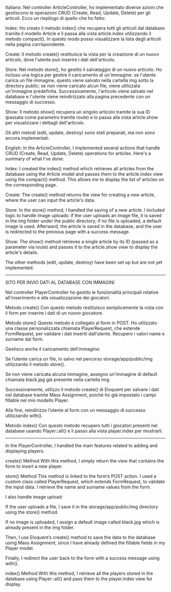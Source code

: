 Italiano:
Nel controller ArticleController, ho implementato diverse azioni che gestiscono le operazioni CRUD (Create, Read, Update, Delete) per gli articoli. Ecco un riepilogo di quello che ho fatto:

Index: Ho creato il metodo index() che recupera tutti gli articoli dal database tramite il modello Article e li passa alla vista article.index utilizzando il metodo compact(). In questo modo posso visualizzare la lista degli articoli nella pagina corrispondente.

Create: Il metodo create() restituisce la vista per la creazione di un nuovo articolo, dove l'utente può inserire i dati dell'articolo.

Store: Nel metodo store(), ho gestito il salvataggio di un nuovo articolo. Ho incluso una logica per gestire il caricamento di un'immagine: se l'utente carica un file immagine, questo viene salvato nella cartella img sotto la directory public; se non viene caricato alcun file, viene utilizzata un'immagine predefinita. Successivamente, l'articolo viene salvato nel database e l'utente viene reindirizzato alla pagina precedente con un messaggio di successo.

Show: Il metodo show() recupera un singolo articolo tramite la sua ID (passata come parametro tramite route) e lo passa alla vista article.show per visualizzare i dettagli dell'articolo.

Gli altri metodi (edit, update, destroy) sono stati preparati, ma non sono ancora implementati.

English:
In the ArticleController, I implemented several actions that handle CRUD (Create, Read, Update, Delete) operations for articles. Here's a summary of what I've done:

Index: I created the index() method which retrieves all articles from the database using the Article model and passes them to the article.index view using the compact() method. This allows me to display the list of articles on the corresponding page.

Create: The create() method returns the view for creating a new article, where the user can input the article's data.

Store: In the store() method, I handled the saving of a new article. I included logic to handle image uploads: if the user uploads an image file, it is saved in the img folder under the public directory; if no file is uploaded, a default image is used. Afterward, the article is saved in the database, and the user is redirected to the previous page with a success message.

Show: The show() method retrieves a single article by its ID (passed as a parameter via route) and passes it to the article.show view to display the article's details.

The other methods (edit, update, destroy) have been set up but are not yet implemented.








------------------------------------------------------------------------------------------------------------------------------------------------------------------------------------------

























SITO PER INVIO DATI AL DATABASE CON IMMAGINI


Nel controller PlayerController ho gestito le funzionalità principali relative all'inserimento e alla visualizzazione dei giocatori.

Metodo create()
Con questo metodo restituisco semplicemente la vista con il form per inserire i dati di un nuovo giocatore.

Metodo store()
Questo metodo è collegato al form in POST. Ho utilizzato una classe personalizzata chiamata PlayerRequest, che estende FormRequest, per validare i dati inseriti dall’utente.
Recupero i valori name e surname dal form.

Gestisco anche il caricamento dell’immagine:

Se l’utente carica un file, lo salvo nel percorso storage/app/public/img utilizzando il metodo store().

Se non viene caricata alcuna immagine, assegno un'immagine di default chiamata black.jpg già presente nella cartella img.

Successivamente, utilizzo il metodo create() di Eloquent per salvare i dati nel database tramite Mass Assignment, poiché ho già impostato i campi fillable nel mio modello Player.

Alla fine, reindirizzo l’utente al form con un messaggio di successo utilizzando with().

Metodo index()
Con questo metodo recupero tutti i giocatori presenti nel database usando Player::all() e li passo alla vista player.index per mostrarli.



-------------------------------------------------------------------------------------------


In the PlayerController, I handled the main features related to adding and displaying players.

create() Method
With this method, I simply return the view that contains the form to insert a new player.

store() Method
This method is linked to the form’s POST action. I used a custom class called PlayerRequest, which extends FormRequest, to validate the input data.
I retrieve the name and surname values from the form.

I also handle image upload:

If the user uploads a file, I save it in the storage/app/public/img directory using the store() method.

If no image is uploaded, I assign a default image called black.jpg which is already present in the img folder.

Then, I use Eloquent’s create() method to save the data to the database using Mass Assignment, since I have already defined the fillable fields in my Player model.

Finally, I redirect the user back to the form with a success message using with().

index() Method
With this method, I retrieve all the players stored in the database using Player::all() and pass them to the player.index view for display.

